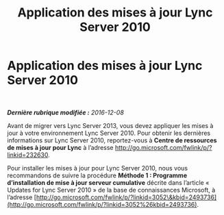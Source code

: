 ﻿---
title: Application des mises à jour Lync Server 2010
TOCTitle: Application des mises à jour Lync Server 2010
ms:assetid: 1e452282-a2ad-4081-9f2e-d3f61219364e
ms:mtpsurl: https://technet.microsoft.com/fr-fr/library/JJ204730(v=OCS.15)
ms:contentKeyID: 49296447
ms.date: 12/10/2016
mtps_version: v=OCS.15
ms.translationtype: HT
---

# Application des mises à jour Lync Server 2010

 

_**Dernière rubrique modifiée :** 2016-12-08_

Avant de migrer vers Lync Server 2013, vous devez appliquer les mises à jour à votre environnement Lync Server 2010. Pour obtenir les dernières informations sur Lync Server 2010, reportez-vous à **Centre de ressources de mises à jour pour Lync** à l’adresse <http://go.microsoft.com/fwlink/p/?linkid=232630>.

Pour installer les mises à jour pour Lync Server 2010, nous vous recommandons de suivre la procédure **Méthode 1 : Programme d’installation de mise à jour serveur cumulative** décrite dans l’article « Updates for Lync Server 2010 » de la base de connaissances Microsoft, à l’adresse [http://go.microsoft.com/fwlink/p/?linkid=3052\&kbid=2493736](http://go.microsoft.com/fwlink/p/?linkid=3052%26kbid=2493736).

